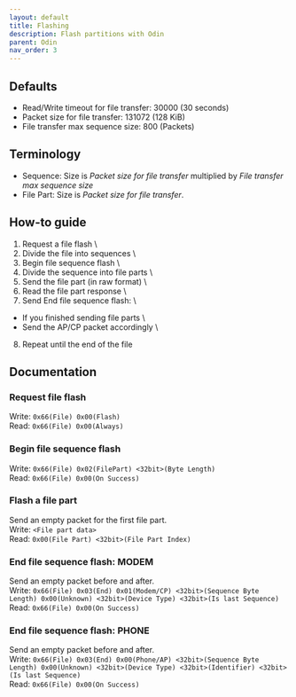 ```yaml
---
layout: default
title: Flashing
description: Flash partitions with Odin
parent: Odin
nav_order: 3
---
```


## Defaults
* Read/Write timeout for file transfer: 30000 (30 seconds)
* Packet size for file transfer: 131072 (128 KiB)
* File transfer max sequence size: 800 (Packets)

## Terminology
* Sequence: Size is *Packet size for file transfer* multiplied by *File transfer max sequence size*
* File Part: Size is *Packet size for file transfer*.

## How-to guide
1) Request a file flash \
2) Divide the file into sequences \
3) Begin file sequence flash \
4) Divide the sequence into file parts \
5) Send the file part (in raw format) \
6) Read the file part response \
7) Send End file sequence flash: \
* If you finished sending file parts \
* Send the AP/CP packet accordingly \
8) Repeat until the end of the file

## Documentation
### Request file flash
Write: `0x66(File) 0x00(Flash)` \
Read: `0x66(File) 0x00(Always)`
### Begin file sequence flash
Write: `0x66(File) 0x02(FilePart) <32bit>(Byte Length)` \
Read: `0x66(File) 0x00(On Success)`
### Flash a file part
Send an empty packet for the first file part. \
Write: `<File part data>` \
Read: `0x00(File Part) <32bit>(File Part Index)`
### End file sequence flash: MODEM
Send an empty packet before and after. \
Write: `0x66(File) 0x03(End) 0x01(Modem/CP) <32bit>(Sequence Byte Length) 0x00(Unknown) <32bit>(Device Type) <32bit>(Is last Sequence)` \
Read: `0x66(File) 0x00(On Success)`
### End file sequence flash: PHONE
Send an empty packet before and after. \
Write: `0x66(File) 0x03(End) 0x00(Phone/AP) <32bit>(Sequence Byte Length) 0x00(Unknown) <32bit>(Device Type) <32bit>(Identifier) <32bit>(Is last Sequence)` \
Read: `0x66(File) 0x00(On Success)`

